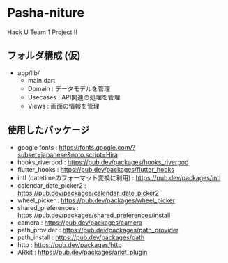 # Pasha-niture

Hack U Team 1 Project !!

## フォルダ構成 (仮)
- app/lib/
    - main.dart
    - Domain : データモデルを管理
    - Usecases : API関連の処理を管理
    - Views : 画面の情報を管理

## 使用したパッケージ
- google fonts : https://fonts.google.com/?subset=japanese&noto.script=Hira
- hooks_riverpod : https://pub.dev/packages/hooks_riverpod
- flutter_hooks : https://pub.dev/packages/flutter_hooks
- intl (datetimeのフォーマット変換に利用) : https://pub.dev/packages/intl
- calendar_date_picker2 : https://pub.dev/packages/calendar_date_picker2
- wheel_picker : https://pub.dev/packages/wheel_picker
- shared_preferences : https://pub.dev/packages/shared_preferences/install
- camera : https://pub.dev/packages/camera
- path_provider : https://pub.dev/packages/path_provider
- path_install : https://pub.dev/packages/path
- http : https://pub.dev/packages/http
- ARkit : https://pub.dev/packages/arkit_plugin
